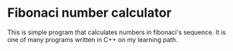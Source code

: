 # Fibonaci number calculator
This is simple program that calculates numbers in fibonaci's sequence. It is one of many programs written in C++ on my learning path.
